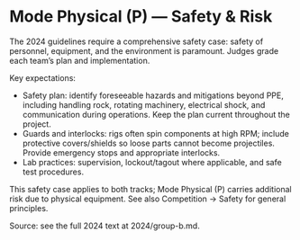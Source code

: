 # Mode Physical (P) — Safety & Risk

The 2024 guidelines require a comprehensive safety case: safety of personnel, equipment, and the environment is paramount. Judges grade each team’s plan and implementation.

Key expectations:

- Safety plan: identify foreseeable hazards and mitigations beyond PPE, including handling rock, rotating machinery, electrical shock, and communication during operations. Keep the plan current throughout the project.
- Guards and interlocks: rigs often spin components at high RPM; include protective covers/shields so loose parts cannot become projectiles. Provide emergency stops and appropriate interlocks.
- Lab practices: supervision, lockout/tagout where applicable, and safe test procedures.

This safety case applies to both tracks; Mode Physical (P) carries additional risk due to physical equipment. See also Competition → Safety for general principles.

Source: see the full 2024 text at 2024/group-b.md.

